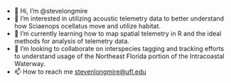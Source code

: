 - 👋 Hi, I’m @stevelongmire
- 👀 I’m interested in utilizing acoustic telemetry data to better understand how Sciaenops ocellatus move and utilize habitat.
- 🌱 I’m currently learning how to map spatial telemetry in R and the ideal methods for analysis of telemetry data.
- 💞️ I’m looking to collaborate on interspecies tagging and tracking efforts to understand usage of the Northeast Florida portion of the Intracoastal Waterway.
- 📫 How to reach me stevenlongmire@ufl.edu

<!---
stevelongmire/stevelongmire is a ✨ special ✨ repository because its `README.md` (this file) appears on your GitHub profile.
You can click the Preview link to take a look at your changes.
--->
